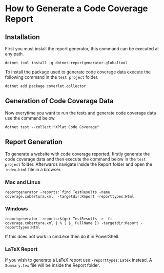 # How to Generate a Code Coverage Report
## Installation
First you must install the report generator, this command can be executed at any path.

    dotnet tool install -g dotnet-reportgenerator-globaltool

To install the package used to generate code coverage data execute the following command in the `test project` folder.

    dotnet add package coverlet.collector

## Generation of Code Coverage Data
Now everytime you want to run the tests and generate code coverage data use the command below.

    dotnet test --collect:"XPlat Code Coverage"

## Report Generation
To generate a website with code coverage reported, firstly generate the code coverage data and then execute the command below in the `test project` folder. Afterwards navigate inside the Report folder and open the `index.html` file in a browser.

### Mac and Linux

    reportgenerator -reports:`find TestResults -name coverage.cobertura.xml` -targetdir:Report -reporttypes:Html

### Windows

    reportgenerator -reports:$(gci TestResults -r -fi coverage.cobertura.xml | % { $_.FullName }) -targetdir:Report -reporttypes:Html

If this does not work in cmd.exe then do it in PowerShell.

### LaTeX Report

If you wish to generate a LaTeX report use `-reporttypes:Latex` instead. A `Summary.tex` file will be inside the Report folder.